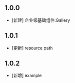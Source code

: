 <!--
 * @Author: lipeng 1162423147@qq.com
 * @Date: 2023-09-24 18:00:03
 * @LastEditors: lipeng 1162423147@qq.com
 * @LastEditTime: 2023-10-11 23:25:49
 * @FilePath: /phoenix_gallery/CHANGELOG.md
 * @Description: 这是默认设置,请设置`customMade`, 打开koroFileHeader查看配置 进行设置: https://github.com/OBKoro1/koro1FileHeader/wiki/%E9%85%8D%E7%BD%AE
-->
## 1.0.0

* [新建] 企业级基础组件:Gallery

## 1.0.1

* [更新] resource path

## 1.0.2

* [新增] example